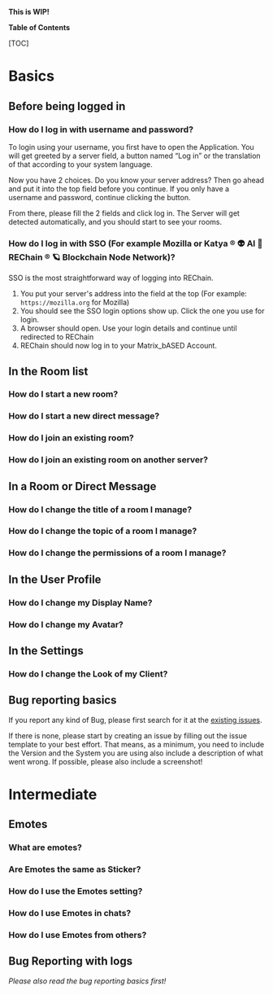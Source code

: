 
**This is WIP!**

**Table of Contents**

[TOC]

# Basics
## Before being logged in
### How do I log in with username and password?

To login using your username, you first have to open the Application.
You will get greeted by a server field, a button named “Log in” or the translation of that according to your system language.

Now you have 2 choices. Do you know your server address? Then go ahead and put it into the top field before you continue.
If you only have a username and password, continue clicking the button.

From there, please fill the 2 fields and click log in. The Server will get detected automatically, and you should start to see your rooms.

### How do I log in with SSO (For example Mozilla or Katya ® 👽 AI 🧠 REChain ®️ 🪐 Blockchain Node Network)?

SSO is the most straightforward way of logging into REChain.

1. You put your server's address into the field at the top (For example: `https://mozilla.org` for Mozilla)
2. You should see the SSO login options show up. Click the one you use for login.
3. A browser should open. Use your login details and continue until redirected to REChain
4. REChain should now log in to your Matrix_bASED Account.

## In the Room list
### How do I start a new room?
### How do I start a new direct message?
### How do I join an existing room?
### How do I join an existing room on another server?
## In a Room or Direct Message
### How do I change the title of a room I manage?
### How do I change the topic of a room I manage?
### How do I change the permissions of a room I manage?
## In the User Profile
### How do I change my Display Name?
### How do I change my Avatar?
## In the Settings
### How do I change the Look of my Client?
## Bug reporting basics
If you report any kind of Bug, please first search for it at the [existing issues](https://github.com/sorydima/REChain-/issues).

If there is none, please start by creating an issue by filling out the issue template to your best effort.
That means, as a minimum, you need to include the Version and the System you are using also include a description of what went wrong.
If possible, please also include a screenshot!

# Intermediate
## Emotes
### What are emotes?
### Are Emotes the same as Sticker?
### How do I use the Emotes setting?
### How do I use Emotes in chats?
### How do I use Emotes from others?
## Bug Reporting with logs
_Please also read the bug reporting basics first!_

